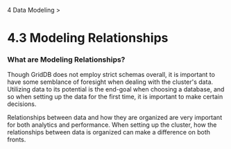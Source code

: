 4 Data Modeling >

4.3 Modeling Relationships
==========================

### What are Modeling Relationships?

Though GridDB does not employ strict schemas overall, it is important to have some semblance of foresight when dealing with the cluster's data. Utilizing data to its potential is the end-goal when choosing a database, and so when setting up the data for the first time, it is important to make certain decisions.

Relationships between data and how they are organized are very important for both analytics and performance. When setting up the cluster, how the relationships between data is organized can make a difference on both fronts.
